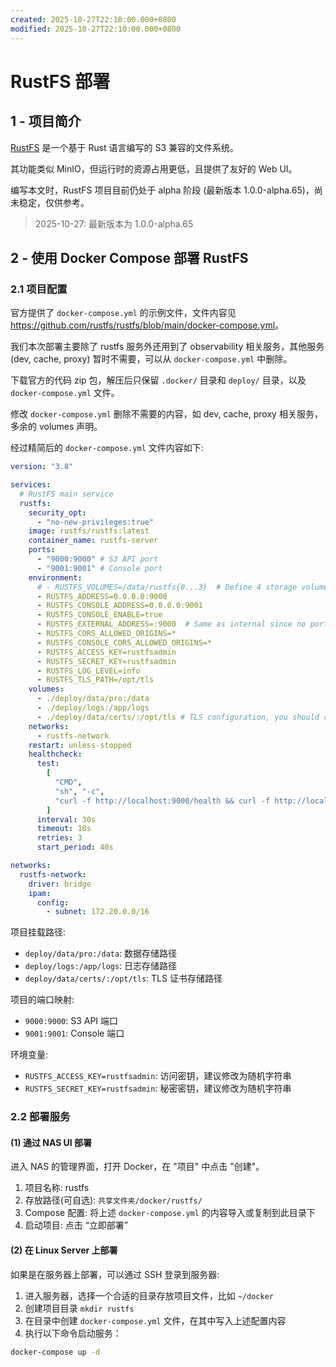 ```yaml
---
created: 2025-10-27T22:10:00.000+0800
modified: 2025-10-27T22:10:00.000+0800
---
```


# RustFS 部署

## 1 - 项目简介

[RustFS](https://github.com/rustfs/rustfs) 是一个基于 Rust 语言编写的 S3 兼容的文件系统。

其功能类似 MinIO，但运行时的资源占用更低，且提供了友好的 Web UI。

编写本文时，RustFS 项目目前仍处于 alpha 阶段 (最新版本 1.0.0-alpha.65)，尚未稳定，仅供参考。

> 2025-10-27: 最新版本为 1.0.0-alpha.65

## 2 - 使用 Docker Compose 部署 RustFS

### 2.1 项目配置

官方提供了 `docker-compose.yml` 的示例文件，文件内容见 <https://github.com/rustfs/rustfs/blob/main/docker-compose.yml>。

我们本次部署主要除了 rustfs 服务外还用到了 observability 相关服务，其他服务 (dev, cache, proxy) 暂时不需要，可以从 `docker-compose.yml` 中删除。

下载官方的代码 zip 包，解压后只保留 `.docker/` 目录和 `deploy/` 目录，以及 `docker-compose.yml` 文件。

修改 `docker-compose.yml` 删除不需要的内容，如 dev, cache, proxy 相关服务，多余的 volumes 声明。

经过精简后的 `docker-compose.yml` 文件内容如下:

```yaml
version: "3.8"

services:
  # RustFS main service
  rustfs:
    security_opt:
      - "no-new-privileges:true"
    image: rustfs/rustfs:latest
    container_name: rustfs-server
    ports:
      - "9000:9000" # S3 API port
      - "9001:9001" # Console port
    environment:
      # - RUSTFS_VOLUMES=/data/rustfs{0...3}  # Define 4 storage volumes
      - RUSTFS_ADDRESS=0.0.0.0:9000
      - RUSTFS_CONSOLE_ADDRESS=0.0.0.0:9001
      - RUSTFS_CONSOLE_ENABLE=true
      - RUSTFS_EXTERNAL_ADDRESS=:9000  # Same as internal since no port mapping
      - RUSTFS_CORS_ALLOWED_ORIGINS=*
      - RUSTFS_CONSOLE_CORS_ALLOWED_ORIGINS=*
      - RUSTFS_ACCESS_KEY=rustfsadmin
      - RUSTFS_SECRET_KEY=rustfsadmin
      - RUSTFS_LOG_LEVEL=info
      - RUSTFS_TLS_PATH=/opt/tls
    volumes:
      - ./deploy/data/pro:/data
      - ./deploy/logs:/app/logs
      - ./deploy/data/certs/:/opt/tls # TLS configuration, you should create tls directory and put your tls files in it and then specify the path here
    networks:
      - rustfs-network
    restart: unless-stopped
    healthcheck:
      test:
        [
          "CMD",
          "sh", "-c",
          "curl -f http://localhost:9000/health && curl -f http://localhost:9001/health"
        ]
      interval: 30s
      timeout: 10s
      retries: 3
      start_period: 40s

networks:
  rustfs-network:
    driver: bridge
    ipam:
      config:
        - subnet: 172.20.0.0/16
```

项目挂载路径:

- `deploy/data/pro:/data`: 数据存储路径
- `deploy/logs:/app/logs`: 日志存储路径
- `deploy/data/certs/:/opt/tls`: TLS 证书存储路径

项目的端口映射:

- `9000:9000`: S3 API 端口
- `9001:9001`: Console 端口

环境变量:

- `RUSTFS_ACCESS_KEY=rustfsadmin`: 访问密钥，建议修改为随机字符串
- `RUSTFS_SECRET_KEY=rustfsadmin`: 秘密密钥，建议修改为随机字符串

### 2.2 部署服务

#### (1) 通过 NAS UI 部署

进入 NAS 的管理界面，打开 Docker，在 "项目" 中点击 "创建"。

1. 项目名称: rustfs
2. 存放路径(可自选): `共享文件夹/docker/rustfs/`
3. Compose 配置: 将上述 `docker-compose.yml` 的内容导入或复制到此目录下
4. 启动项目: 点击 “立即部署”

#### (2) 在 Linux Server 上部署

如果是在服务器上部署，可以通过 SSH 登录到服务器:

1. 进入服务器，选择一个合适的目录存放项目文件，比如 `~/docker`
2. 创建项目目录 `mkdir rustfs`
3. 在目录中创建 `docker-compose.yml` 文件，在其中写入上述配置内容
4. 执行以下命令启动服务：

```bash
docker-compose up -d
```
